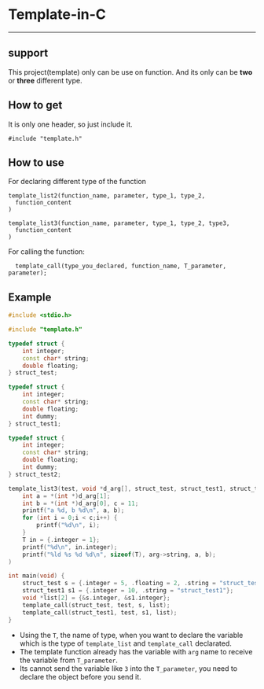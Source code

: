 # Template-in-C
---
## support
This project(template) only can be use on function.
And its only can be **two** or **three** different type.

## How to get
It is only one header, so just include it.
```
#include "template.h"
```

## How to use
For declaring different type of the function
```
template_list2(function_name, parameter, type_1, type_2,
  function_content
)

template_list3(function_name, parameter, type_1, type_2, type3,
  function_content
)
```

For calling the function:
```
  template_call(type_you_declared, function_name, T_parameter, parameter);
```

## Example
```cpp
#include <stdio.h>

#include "template.h"

typedef struct {
    int integer;
    const char* string;
    double floating;
} struct_test;

typedef struct {
    int integer;
    const char* string;
    double floating;
    int dummy;
} struct_test1;

typedef struct {
    int integer;
    const char* string;
    double floating;
    int dummy;
} struct_test2;

template_list3(test, void *d_arg[], struct_test, struct_test1, struct_test2,
    int a = *(int *)d_arg[1];
    int b = *(int *)d_arg[0], c = 11;
    printf("a %d, b %d\n", a, b);
    for (int i = 0;i < c;i++) {
        printf("%d\n", i);
    }
    T in = {.integer = 1};
    printf("%d\n", in.integer);
    printf("%ld %s %d %d\n", sizeof(T), arg->string, a, b);
)

int main(void) {
    struct_test s = {.integer = 5, .floating = 2, .string = "struct_test"};
    struct_test1 s1 = {.integer = 10, .string = "struct_test1"};
    void *list[2] = {&s.integer, &s1.integer};
    template_call(struct_test, test, s, list);
    template_call(struct_test1, test, s1, list);
}
```


* Using the `T`, the name of type, when you want to declare the variable which is the type of `template_list` and `template_call` declarated.  
* The template function already has the variable with `arg` name to receive the variable from `T_parameter`. 
* Its cannot send the variable like `3` into the `T_parameter`, you need to declare the object before you send it.
